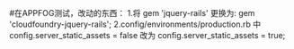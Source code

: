 #在APPFOG测试，改动的东西：
    1.将 gem 'jquery-rails' 更换为: gem 'cloudfoundry-jquery-rails';
    2.config/environments/production.rb 中 config.server_static_assets = false 改为 config.server_static_assets = true;
